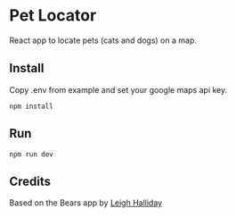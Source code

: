 # Pet Locator

React app to locate pets (cats and dogs) on a map.

## Install

Copy .env from example and set your google maps api key.

`npm install`

## Run

`npm run dev`

## Credits

Based on the Bears app by [Leigh Halliday](https://www.youtube.com/watch?v=WZcxJGmLbSo)
